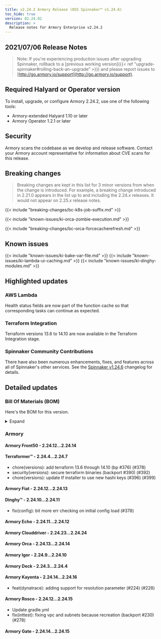 ```yaml
---
title: v2.24.2 Armory Release (OSS Spinnaker™ v1.24.6)
toc_hide: true
version: 02.24.02
description: >
  Release notes for Armory Enterprise v2.24.2 
---
```


## 2021/07/06 Release Notes

> Note: If you're experiencing production issues after upgrading Spinnaker, rollback to a [previous working version]({{< ref "upgrade-spinnaker#rolling-back-an-upgrade" >}}) and please report issues to [http://go.armory.io/support](http://go.armory.io/support).

## Required Halyard or Operator version

To install, upgrade, or configure Armory 2.24.2, use one of the following tools:

- Armory-extended Halyard 1.10 or later
- Armory Operator 1.2.1 or later

## Security

Armory scans the codebase as we develop and release software. Contact your Armory account representative for information about CVE scans for this release.

## Breaking changes
<!-- Copy/paste from the previous version if there are recent ones. We can drop breaking changes after 3 minor versions. Add new ones from OSS and Armory. -->
> Breaking changes are kept in this list for 3 minor versions from when the change is introduced. For example, a breaking change introduced in 2.21.0 appears in the list up to and including the 2.24.x releases. It would not appear on 2.25.x release notes.

{{< include "breaking-changes/bc-k8s-job-suffix.md" >}}

<!-- Moved this to Breaking changes instead of KI. Didn't bother renaming it. -->
{{< include "known-issues/ki-orca-zombie-execution.md" >}}

{{< include "breaking-changes/bc-orca-forcecacherefresh.md" >}}


## Known issues
<!-- Copy/paste known issues from the previous version if they're not fixed. Add new ones from OSS and Armory. If there aren't any issues, state that so readers don't think we forgot to fill out this section. -->
{{< include "known-issues/ki-bake-var-file.md" >}}
{{< include "known-issues/ki-lambda-ui-caching.md" >}}
{{< include "known-issues/ki-dinghy-modules.md" >}}

## Highlighted updates

<!--
Each item category (such as UI) under here should be an h3 (###). List the following info that service owners should be able to provide:
- Major changes or new features we want to call out for Armory and OSS. Changes should be grouped under end user understandable sections. For example, instead of Deck, use UI. Instead of Fiat, use Permissions.
- Fixes to any known issues from previous versions that we have in release notes. These can all be grouped under a Fixed issues H3.
-->
### AWS Lambda

Health status fields are now part of the function cache so that corresponding tasks can continue as expected.

### Terraform Integration

Terraform versions 13.6 to 14.10 are now available in the Terraform Integration stage.

###  Spinnaker Community Contributions

There have also been numerous enhancements, fixes, and features across all of Spinnaker's other services. See the
[Spinnaker v1.24.6](https://www.spinnaker.io/changelogs/1.24.6-changelog/) changelog for details.

## Detailed updates

### Bill Of Materials (BOM)

Here's the BOM for this version.
<details><summary>Expand</summary>
<pre class="highlight">
<code>version: 2.24.2
timestamp: "2021-07-06 14:37:34"
services:
    clouddriver:
        commit: eed137c5
        version: 2.24.24
    deck:
        commit: 5cb89f5a
        version: 2.24.4
    dinghy:
        commit: eaa25737
        version: 2.24.11
    echo:
        commit: 44a92c44
        version: 2.24.12
    fiat:
        commit: 40f20536
        version: 2.24.13
    front50:
        commit: 33170b40
        version: 2.24.14
    gate:
        commit: 62ffcfcb
        version: 2.24.15
    igor:
        commit: f981a107
        version: 2.24.10
    kayenta:
        commit: a828efe7
        version: 2.24.16
    monitoring-daemon:
        version: 2.24.0
    monitoring-third-party:
        version: 2.24.0
    orca:
        commit: 5325cf8c
        version: 2.24.14
    rosco:
        commit: bd1646b6
        version: 2.24.15
    terraformer:
        commit: 449494d2
        version: 2.24.7
dependencies:
    redis:
        version: 2:2.8.4-2
artifactSources:
    dockerRegistry: docker.io/armory
</code>
</pre>
</details>

### Armory


#### Armory Front50 - 2.24.12...2.24.14

#### Terraformer™ - 2.24.4...2.24.7

  - chore(versions): add terraform 13.6 through 14.10 (bp #376) (#378)
  - security(versions): secure terraform binaries (backport #390) (#392)
  - chore(versions): update tf installer to use new hashi keys (#396) (#399)

#### Armory Fiat - 2.24.12...2.24.13


#### Dinghy™ - 2.24.10...2.24.11

  - fix(config): bit more err checking on initial config load (#378)

#### Armory Echo - 2.24.11...2.24.12


#### Armory Clouddriver - 2.24.23...2.24.24


#### Armory Orca - 2.24.13...2.24.14


#### Armory Igor - 2.24.9...2.24.10


#### Armory Deck - 2.24.3...2.24.4


#### Armory Kayenta - 2.24.14...2.24.16

  - feat(dynatrace): adding support for resolution parameter (#224) (#228)

#### Armory Rosco - 2.24.12...2.24.15

  - Update gradle.yml
  - fix(inttest): fixing vpc and subnets because recreation (backport #230) (#278)

#### Armory Gate - 2.24.14...2.24.15


